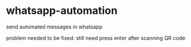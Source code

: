 # whatsapp-automation
send automated messages in whatsapp 

problem needed to be fixed:
still need press enter after scanning QR code
